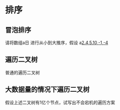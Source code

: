 

# 排序
## 冒泡排序
请将数组a日 进行从小到大推序，假设 a[2.4,5.10,-1,-4](不能内置或框架方法)

## 遍历二叉树
普通的遍历二叉树

## 大数据量的情况下遍历二叉树
假设上述二叉树有1亿个节点，试写出不会宕机的遍历方案

